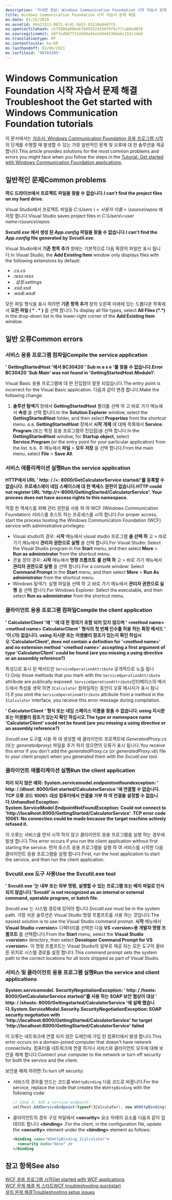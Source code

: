 ```yaml
---
description: '자세한 정보: Windows Communication Foundation 시작 자습서 문제 해결'
title: Windows Communication Foundation 시작 자습서 문제 해결
ms.date: 01/25/2019
ms.assetid: 69a21511-0871-4c41-9a53-93110e84d7fd
ms.openlocfilehash: c57598da80beb7b95d324359f6f9cf7cab9a4879
ms.sourcegitcommit: ddf7edb67715a5b9a45e3dd44536dabc153c1de0
ms.translationtype: MT
ms.contentlocale: ko-KR
ms.lasthandoff: 02/06/2021
ms.locfileid: "99703395"
---
```

# <a name="troubleshoot-the-get-started-with-windows-communication-foundation-tutorials"></a><span data-ttu-id="653fa-103">Windows Communication Foundation 시작 자습서 문제 해결</span><span class="sxs-lookup"><span data-stu-id="653fa-103">Troubleshoot the Get started with Windows Communication Foundation tutorials</span></span>

<span data-ttu-id="653fa-104">이 문서에서는 [자습서: Windows Communication Foundation 응용 프로그램 시작](getting-started-tutorial.md)의 단계를 수행할 때 발생할 수 있는 가장 일반적인 문제 및 오류에 대 한 솔루션을 제공 합니다.</span><span class="sxs-lookup"><span data-stu-id="653fa-104">This article provides solutions for the most common problems and errors you might face when you follow the steps in the [Tutorial: Get started with Windows Communication Foundation applications](getting-started-tutorial.md).</span></span>
  
## <a name="common-problems"></a><span data-ttu-id="653fa-105">일반적인 문제</span><span class="sxs-lookup"><span data-stu-id="653fa-105">Common problems</span></span>

<span data-ttu-id="653fa-106">**하드 드라이브에서 프로젝트 파일을 찾을 수 없습니다.**</span><span class="sxs-lookup"><span data-stu-id="653fa-106">**I can't find the project files on my hard drive.**</span></span>

 <span data-ttu-id="653fa-107">Visual Studio에서 프로젝트 파일을 *C:\Users \\ &lt; 사용자 이름 &gt; \source\repos* 에 저장 합니다.</span><span class="sxs-lookup"><span data-stu-id="653fa-107">Visual Studio saves project files in *C:\Users\\&lt;user name&gt;\source\repos*.</span></span>  

<span data-ttu-id="653fa-108">***Svcutil.exe* 에서 생성 된 *App.config* 파일을 찾을 수 없습니다.**</span><span class="sxs-lookup"><span data-stu-id="653fa-108">**I can't find the *App.config* file generated by *Svcutil.exe*.**</span></span>

 <span data-ttu-id="653fa-109">Visual Studio에서 **기존 항목 추가** 창에는 기본적으로 다음 확장의 파일만 표시 됩니다.</span><span class="sxs-lookup"><span data-stu-id="653fa-109">In Visual Studio, the **Add Existing Item** window only displays files with the following extensions by default:</span></span>

- <span data-ttu-id="653fa-110">*.cs*</span><span class="sxs-lookup"><span data-stu-id="653fa-110">*.cs*</span></span>
- <span data-ttu-id="653fa-111">*.resx*</span><span class="sxs-lookup"><span data-stu-id="653fa-111">*.resx*</span></span>
- <span data-ttu-id="653fa-112">*. 설정*</span><span class="sxs-lookup"><span data-stu-id="653fa-112">*.settings*</span></span>
- <span data-ttu-id="653fa-113">*.xsd*</span><span class="sxs-lookup"><span data-stu-id="653fa-113">*.xsd*</span></span>
- <span data-ttu-id="653fa-114">*.wsdl*</span><span class="sxs-lookup"><span data-stu-id="653fa-114">*.wsdl*</span></span>

<span data-ttu-id="653fa-115">모든 파일 형식을 표시 하려면 **기존 항목 추가** 창의 오른쪽 아래에 있는 드롭다운 목록에서 **모든 파일 ( \* . \* )** 을 선택 합니다.</span><span class="sxs-lookup"><span data-stu-id="653fa-115">To display all file types, select **All Files (\*.\*)** in the drop-down list in the lower-right corner of the **Add Existing Item** window.</span></span>  
  
## <a name="common-errors"></a><span data-ttu-id="653fa-116">일반 오류</span><span class="sxs-lookup"><span data-stu-id="653fa-116">Common errors</span></span>

### <a name="compile-the-service-application"></a><span data-ttu-id="653fa-117">서비스 응용 프로그램 컴파일</span><span class="sxs-lookup"><span data-stu-id="653fa-117">Compile the service application</span></span>

<span data-ttu-id="653fa-118">**' GettingStartedHost '에서 BC30420 ' Sub m a s e '를 찾을 수 없습니다.**</span><span class="sxs-lookup"><span data-stu-id="653fa-118">**Error BC30420 'Sub Main' was not found in 'GettingStartedHost.Module1'.**</span></span>

<span data-ttu-id="653fa-119">Visual Basic 응용 프로그램에 대 한 진입점이 잘못 되었습니다.</span><span class="sxs-lookup"><span data-stu-id="653fa-119">The entry point is incorrect for the Visual Basic application.</span></span> <span data-ttu-id="653fa-120">다음과 같이 변경 합니다.</span><span class="sxs-lookup"><span data-stu-id="653fa-120">Make the following change:</span></span>

   1. <span data-ttu-id="653fa-121">**솔루션 탐색기** 창에서 **GettingStartedHost** 폴더를 선택 하 고 바로 가기 메뉴에서 **속성** 을 선택 합니다.</span><span class="sxs-lookup"><span data-stu-id="653fa-121">In the **Solution Explorer** window, select the **GettingStartedHost** folder, and then select **Properties** from the shortcut menu.</span></span>
    <span data-ttu-id="653fa-122">a.</span><span class="sxs-lookup"><span data-stu-id="653fa-122">a.</span></span> <span data-ttu-id="653fa-123">**GettingStartedHost** 창에서 **시작 개체** 에 대해 목록에서 **Service. Program** (또는 특정 응용 프로그램의 진입점)을 선택 합니다.</span><span class="sxs-lookup"><span data-stu-id="653fa-123">In the **GettingStartedHost** window, for **Startup object**, select **Service.Program** (or the entry point for your particular application) from the list.</span></span>
    <span data-ttu-id="653fa-124">b.</span><span class="sxs-lookup"><span data-stu-id="653fa-124">b.</span></span> <span data-ttu-id="653fa-125">주 메뉴에서 **파일**  >  **모두 저장** 을 선택 합니다.</span><span class="sxs-lookup"><span data-stu-id="653fa-125">From the main menu, select **File** > **Save All**.</span></span>

### <a name="run-the-service-application"></a><span data-ttu-id="653fa-126">서비스 애플리케이션 실행</span><span class="sxs-lookup"><span data-stu-id="653fa-126">Run the service application</span></span>

<span data-ttu-id="653fa-127">**HTTP에서 URL ' http: \/ /+: 8000/GetCalculatorService started/'를 등록할 수 없습니다. 프로세스에이 네임 스페이스에 대 한 액세스 권한이 없습니다.**</span><span class="sxs-lookup"><span data-stu-id="653fa-127">**HTTP could not register URL 'http:\//+:8000/GettingStarted/CalculatorService'. Your process does not have access rights to this namespace.**</span></span>

 <span data-ttu-id="653fa-128">적절 한 액세스를 위해 관리 권한을 사용 하 여 WCF (Windows Communication Foundation) 서비스를 호스트 하는 프로세스를 시작 합니다.</span><span class="sxs-lookup"><span data-stu-id="653fa-128">For proper access, start the process hosting the Windows Communication Foundation (WCF) service with administrative privileges:</span></span>

- <span data-ttu-id="653fa-129">Visual studio의 경우: **시작** 메뉴에서 visual studio 프로그램 **을 선택 하** 고  >  바로 가기 메뉴에서 **관리자 권한으로 실행** 을 선택 합니다.</span><span class="sxs-lookup"><span data-stu-id="653fa-129">For Visual Studio: Select the Visual Studio program in the **Start** menu, and then select **More** > **Run as administrator** from the shortcut menu.</span></span>
- <span data-ttu-id="653fa-130">콘솔 창의 경우: **시작** 메뉴에서 **명령 프롬프트** **를 선택 하** 고  >  바로 가기 메뉴에서 **관리자 권한으로 실행** 을 선택 합니다.</span><span class="sxs-lookup"><span data-stu-id="653fa-130">For a console window: Select **Command Prompt** in the **Start** menu, and then select **More** > **Run As administrator** from the shortcut menu.</span></span>
- <span data-ttu-id="653fa-131">Windows 탐색기: 실행 파일을 선택 하 고 바로 가기 메뉴에서 **관리자 권한으로 실행** 을 선택 합니다.</span><span class="sxs-lookup"><span data-stu-id="653fa-131">For Windows Explorer: Select the executable, and then select **Run as administrator** from the shortcut menu.</span></span>

### <a name="compile-the-client-application"></a><span data-ttu-id="653fa-132">클라이언트 응용 프로그램 컴파일</span><span class="sxs-lookup"><span data-stu-id="653fa-132">Compile the client application</span></span>

<span data-ttu-id="653fa-133">**' CalculatorClient '에 ' '에 대 한 정의가 포함 되어 있지 않으며 ' \<method name> \<method name> CalculatorClient ' 형식의 첫 번째 인수를 허용 하는 확장 메서드 ' '이 (가) 없습니다. using 지시문 또는 어셈블리 참조가 있는지 확인 하십시오.**</span><span class="sxs-lookup"><span data-stu-id="653fa-133">**'CalculatorClient', does not contain a definition for '\<method name>' and no extension method '\<method name>' accepting a first argument of type 'CalculatorClient' could be found (are you missing a using directive or an assembly reference?)**</span></span>  

<span data-ttu-id="653fa-134">특성으로 표시 된 메서드만 `ServiceOperationAttribute` 공개적으로 노출 됩니다.</span><span class="sxs-lookup"><span data-stu-id="653fa-134">Only those methods that you mark with the `ServiceOperationAttribute` attribute are publically exposed.</span></span> <span data-ttu-id="653fa-135">`ServiceOperationAttribute`인터페이스의 메서드에서 특성을 생략 하면 `ICalculator` 컴파일하는 동안이 오류 메시지가 표시 됩니다.</span><span class="sxs-lookup"><span data-stu-id="653fa-135">If you omit the `ServiceOperationAttribute` attribute from a method in the `ICalculator` interface, you receive this error message during compilation.</span></span>  

<span data-ttu-id="653fa-136">**' CalculatorClient ' 형식 또는 네임 스페이스 이름을 찾을 수 없습니다. using 지시문 또는 어셈블리 참조가 있는지 확인 하십시오.**</span><span class="sxs-lookup"><span data-stu-id="653fa-136">**The type or namespace name 'CalculatorClient' could not be found (are you missing a using directive or an assembly reference?)**</span></span>

 <span data-ttu-id="653fa-137">*Svcutil.exe* 도구를 사용 하 여 생성할 때 클라이언트 프로젝트에 *GeneratedProxy.cs* (또는 *generatedproxy*) 파일을 추가 하지 않으면이 오류가 표시 됩니다.</span><span class="sxs-lookup"><span data-stu-id="653fa-137">You receive this error if you don't add the *generatedProxy.cs* (or *generatedProxy.vb*) file to your client project when you generated them with the *Svcutil.exe* tool.</span></span>  

### <a name="run-the-client-application"></a><span data-ttu-id="653fa-138">클라이언트 애플리케이션 실행</span><span class="sxs-lookup"><span data-stu-id="653fa-138">Run the client application</span></span>

<span data-ttu-id="653fa-139">**처리 되지 않은 예외: System.servicemodel.endpointnotfoundexception: ' http: \/ /dhost: 8000/Get started/CalculatorService '에 연결할 수 없습니다. TCP 오류 코드 10061: 대상 컴퓨터에서 연결을 거부 하 여 연결을 설정할 수 없습니다.**</span><span class="sxs-lookup"><span data-stu-id="653fa-139">**Unhandled Exception: System.ServiceModel.EndpointNotFoundException: Could not connect to 'http:\//localhost:8000/GettingStarted/CalculatorService'. TCP error code 10061: No connection could be made because the target machine actively refused it.**</span></span>

<span data-ttu-id="653fa-140">이 오류는 서비스를 먼저 시작 하지 않고 클라이언트 응용 프로그램을 실행 하는 경우에 발생 합니다.</span><span class="sxs-lookup"><span data-stu-id="653fa-140">This error occurs if you run the client application without first starting the service.</span></span> <span data-ttu-id="653fa-141">먼저 호스트 응용 프로그램을 실행 하 여 서비스를 시작한 다음 클라이언트 응용 프로그램을 실행 합니다.</span><span class="sxs-lookup"><span data-stu-id="653fa-141">First, run the host application to start the service, and then run the client application.</span></span>

### <a name="use-the-svcutilexe-tool"></a><span data-ttu-id="653fa-142">Svcutil.exe 도구 사용</span><span class="sxs-lookup"><span data-stu-id="653fa-142">Use the Svcutil.exe tool</span></span>

<span data-ttu-id="653fa-143">**' Svcutil.exe '는 내부 또는 외부 명령, 실행할 수 있는 프로그램 또는 배치 파일로 인식 되지 않습니다.**</span><span class="sxs-lookup"><span data-stu-id="653fa-143">**'Svcutil' is not recognized as an internal or external command, operable program, or batch file.**</span></span>

 <span data-ttu-id="653fa-144">*Svcutil.exe* 는 시스템 경로에 있어야 합니다.</span><span class="sxs-lookup"><span data-stu-id="653fa-144">*Svcutil.exe* must be in the system path.</span></span> <span data-ttu-id="653fa-145">가장 쉬운 솔루션은 Visual Studio 명령 프롬프트를 사용 하는 것입니다.</span><span class="sxs-lookup"><span data-stu-id="653fa-145">The easiest solution is to use the Visual Studio command prompt.</span></span> <span data-ttu-id="653fa-146">**시작** 메뉴에서 **Visual Studio \<version>** 디렉터리를 선택한 다음 **VS \<version>용 개발자 명령 프롬프트** 를 선택합니다.</span><span class="sxs-lookup"><span data-stu-id="653fa-146">From the **Start** menu, select the **Visual Studio \<version>** directory, then select **Developer Command Prompt for VS \<version>**.</span></span> <span data-ttu-id="653fa-147">이 명령 프롬프트는 Visual Studio의 일부로 제공 되는 모든 도구의 올바른 위치로 시스템 경로를 설정 합니다.</span><span class="sxs-lookup"><span data-stu-id="653fa-147">This command prompt sets the system path to the correct locations for all tools shipped as part of Visual Studio.</span></span>  
  
### <a name="run-the-service-and-client-applications"></a><span data-ttu-id="653fa-148">서비스 및 클라이언트 응용 프로그램 실행</span><span class="sxs-lookup"><span data-stu-id="653fa-148">Run the service and client applications</span></span>

<span data-ttu-id="653fa-149">**System.servicemodel. SecurityNegotiationException: ' http: \/ /hosts: 8000/GetCalculatorService started/'를 사용 하는 SOAP 보안 협상이 대상 ' http: \/ /shosts: 8000/Gettingstarted/CalculatorService '에 실패 했습니다.**</span><span class="sxs-lookup"><span data-stu-id="653fa-149">**System.ServiceModel.Security.SecurityNegotiationException: SOAP security negotiation with 'http:\//localhost:8000/GettingStarted/CalculatorService' for target 'http:\//localhost:8000/GettingStarted/CalculatorService' failed**</span></span>  

<span data-ttu-id="653fa-150">이 오류는 네트워크에 연결 되지 않은 도메인에 가입 된 컴퓨터에서 발생 합니다.</span><span class="sxs-lookup"><span data-stu-id="653fa-150">This error occurs on a domain-joined computer that doesn't have network connectivity.</span></span> <span data-ttu-id="653fa-151">컴퓨터를 네트워크에 연결 하거나 서비스와 클라이언트 모두에 대해 보안을 해제 합니다.</span><span class="sxs-lookup"><span data-stu-id="653fa-151">Connect your computer to the network or turn off security for both the service and the client.</span></span>

<span data-ttu-id="653fa-152">보안을 해제 하려면:</span><span class="sxs-lookup"><span data-stu-id="653fa-152">To turn off security:</span></span>

- <span data-ttu-id="653fa-153">서비스의 경우를 만드는 코드를 `WSHttpBinding` 다음 코드로 바꿉니다.</span><span class="sxs-lookup"><span data-stu-id="653fa-153">For the service, replace the code that creates the `WSHttpBinding` with the following code:</span></span>  
  
    ```csharp
    // Step 3: Add a service endpoint.
    selfhost.AddServiceEndpoint(typeof(ICalculator), new WSHttpBinding(SecurityMode.None), "CalculatorService");  
    ```

- <span data-ttu-id="653fa-154">클라이언트의 경우 구성 파일에서 **\<security>** 요소 아래의 요소를 다음과 같이 업데이트 합니다 **\<binding>** .</span><span class="sxs-lookup"><span data-stu-id="653fa-154">For the client, in the configuration file, update the **\<security>** element under the **\<binding>** element as follows:</span></span>  
  
    ```xml
    <binding name="WSHttpBinding_ICalculator">
      <security mode="None" />
    </binding
    ```  

## <a name="see-also"></a><span data-ttu-id="653fa-155">참고 항목</span><span class="sxs-lookup"><span data-stu-id="653fa-155">See also</span></span>  

 [<span data-ttu-id="653fa-156">WCF 응용 프로그램 시작</span><span class="sxs-lookup"><span data-stu-id="653fa-156">Get started with WCF applications</span></span>](getting-started-tutorial.md)  
 [<span data-ttu-id="653fa-157">WCF 문제 해결 퀵 스타트</span><span class="sxs-lookup"><span data-stu-id="653fa-157">WCF troubleshooting quickstart</span></span>](wcf-troubleshooting-quickstart.md)  
 [<span data-ttu-id="653fa-158">설치 문제 해결</span><span class="sxs-lookup"><span data-stu-id="653fa-158">Troubleshooting setup issues</span></span>](troubleshooting-setup-issues.md)
